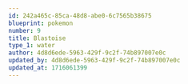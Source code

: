 ```yaml
---
id: 242a465c-85ca-48d8-abe0-6c7565b38675
blueprint: pokemon
number: 9
title: Blastoise
type_1: water
author: 4d8d6ede-5963-429f-9c2f-74b897007e0c
updated_by: 4d8d6ede-5963-429f-9c2f-74b897007e0c
updated_at: 1716061399
---
```

